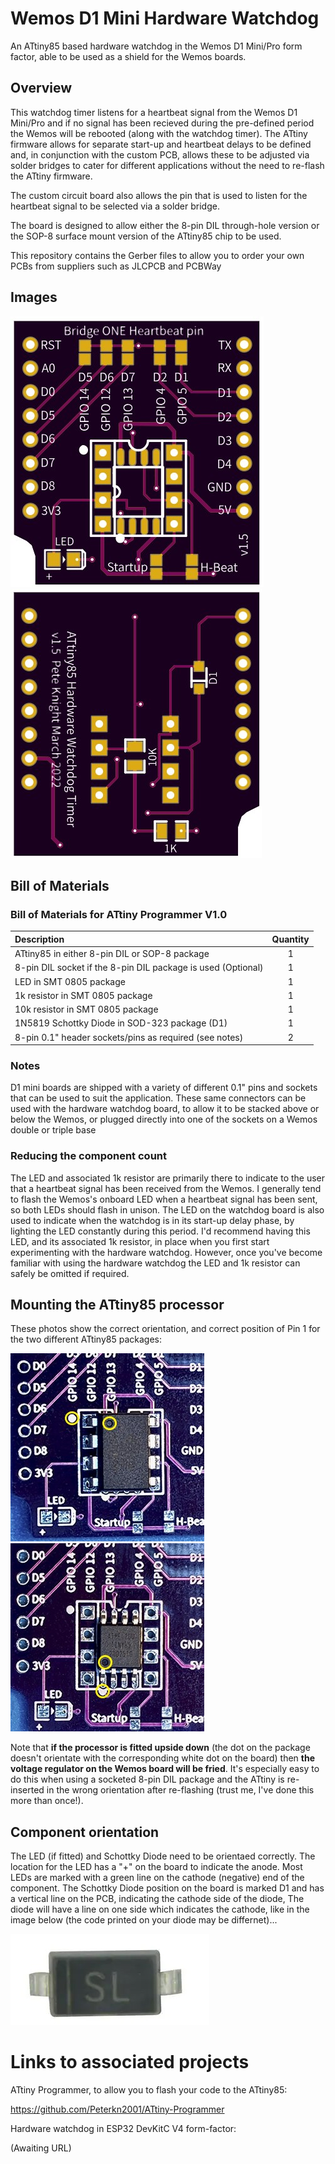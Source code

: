 # Wemos D1 Mini Hardware Watchdog
An ATtiny85 based hardware watchdog in the Wemos D1 Mini/Pro form factor, able to be used as a shield for the Wemos boards. 

## Overview
This watchdog timer listens for a heartbeat signal from the Wemos D1 Mini/Pro and if no signal has been recieved during the 
pre-defined period the Wemos will be rebooted (along with the watchdog timer).
The ATtiny firmware allows for separate start-up and heartbeat delays to be defined and, in conjunction with the custom PCB, allows
these to be adjusted via solder bridges to cater for different applications without the need to re-flash the ATtiny firmware.

The custom circuit board also allows the pin that is used to listen for the heartbeat signal to be selected via a solder bridge.

The board is designed to allow either the 8-pin DIL through-hole version or the SOP-8 surface mount version of the ATtiny85 chip to be used.  

This repository contains the Gerber files to allow you to order your own PCBs from suppliers such as
JLCPCB and PCBWay

## Images
![PCB Front](https://github.com/Peterkn2001/Wemos-D1-Mini-Hardware-Watchdog/blob/main/images/Watchdog_PCB_v1.5_Front.jpg)
![Completed PCB](https://github.com/Peterkn2001/Wemos-D1-Mini-Hardware-Watchdog/blob/main/images/Watchdog_PCB_v1.5_Back.jpg)

## Bill of Materials

### Bill of Materials for ATtiny Programmer V1.0

Description | Quantity
:--- | :---:
ATtiny85 in either 8-pin DIL or SOP-8 package | 1
8-pin DIL socket if the 8-pin DIL package is used (Optional) | 1
LED in SMT 0805 package | 1
1k resistor in SMT 0805 package | 1
10k resistor in SMT 0805 package | 1
1N5819 Schottky Diode in SOD-323 package (D1) | 1
8-pin 0.1" header sockets/pins as required (see notes) | 2


### Notes
D1 mini boards are shipped with a variety of different 0.1" pins and sockets that can be used to suit the application.
These same connectors can be used with the hardware watchdog board, to allow it to be stacked above or below the Wemos,
or plugged directly into one of the sockets on a Wemos double or triple base

### Reducing the component count
The LED and associated 1k resistor are primarily there to indicate to the user that a heartbeat signal has been received from the Wemos.
I generally tend to flash the Wemos's onboard LED when a heartbeat signal has been sent, so both LEDs should flash in unison.
The LED on the watchdog board is also used to indicate when the watchdog is in its start-up delay phase, by lighting the LED constantly during this period.
I'd recommend having this LED, and its associated 1k resistor, in place when you first start experimenting with the hardware watchdog.
However, once you've become familiar with using the hardware watchdog the LED and 1k resistor can safely be omitted if required.

## Mounting the ATtiny85 processor

These photos show the correct orientation, and correct position of Pin 1 for the two different ATtiny85 packages:

![DIL Package](https://github.com/Peterkn2001/Wemos-D1-Mini-Hardware-Watchdog/blob/main/images/8-pin_DIL.jpg)
![SOP-8 Package](https://github.com/Peterkn2001/Wemos-D1-Mini-Hardware-Watchdog/blob/main/images/SOP-8.jpg)

Note that **if the processor is fitted upside down** (the dot on the package doesn't orientate with the corresponding white dot on the board)
then **the voltage regulator on the Wemos board will be fried**.
It's especially easy to do this when using a socketed 8-pin DIL package and the ATtiny is re-inserted in the wrong orientation after re-flashing 
(trust me, I've done this more than once!).

## Component orientation
The LED (if fitted) and Schottky Diode need to be orientaed correctly.
The location for the LED has a "+" on the board to indicate the anode. Most LEDs are marked with a green line on the cathode (negative) end of the component.
The Schottky Diode position on the board is marked D1 and has a vertical line on the PCB, indicating the cathode side of the diode, The diode will have a line on one side which indicates the cathode, like in the image below (the code printed on your diode may be differnet)...

![Schottky Diode](https://github.com/Peterkn2001/ATtiny-Programmer/blob/main/images/Schottky_Diode.jpg)

# Links to associated projects

ATtiny Programmer, to allow you to flash your code to the ATtiny85:

https://github.com/Peterkn2001/ATtiny-Programmer


Hardware watchdog in ESP32 DevKitC V4 form-factor:

(Awaiting URL)
